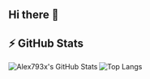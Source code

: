 ## Hi there 👋

## ⚡ GitHub Stats

<img 
  align="left" 
  alt="Alex793x's GitHub Stats" 
  src="http://test-pink-two-75.vercel.app/api?username=Alex793x&show_icons=true&hide_border=true&theme=dracula&include_orgs=true" 
/>

![Top Langs](https://github-readme-stats.vercel.app/api/top-langs/?username=Alex793x&langs_count=5&theme=dracula&hide_border=true&include_orgs=true)

<!--
**Alex793x/Alex793x** is a ✨ _special_ ✨ repository because its `README.md` (this file) appears on your GitHub profile.

Here are some ideas to get you started:



- 🔭 I’m currently working on ...
- 🌱 I’m currently learning ...
- 👯 I’m looking to collaborate on ...
- 🤔 I’m looking for help with ...
- 💬 Ask me about ...
- 📫 How to reach me: ...
- 😄 Pronouns: ...
- ⚡ Fun fact: ...
-->
